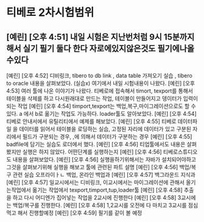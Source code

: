 # 티베로 2차시험범위

## [예린] [오후 4:51] 내일 시험은 지난번처럼 9시 15분까지 해서 실기 필기 둘다 한다 자로에있지않은것도 필기에나올수있다
[예린] [오후 4:52] 디비링크, tibero to db link , data table 가져오기 실습 , tibero to oracle 내용을 살펴보았다. (실습x) 여기에서 내일 시험내용이 나왔다.
[예린] [오후 4:53] 여러 툴에 나온 이야기가 나왔다. 티베로에 접속해서 timort, texport를 통해서 테이블을 삭제를 하고 다시원래대로 만드는 작업, 테이블이 만들어지고 뎅이터가 입력이 되는 작업
[예린] [오후 4:54] timport,texport는 백업,복구,마이그레이션으로도 할 수 있다. a 에서 b로 옮기는 작업도 가능하다. loader툴도 알아보았다.
[예린] [오후 4:54] 티베로 안내서에서 유틸리티에서 예제를 해보았다.
[예린] [오후 4:55] 티베로 데이터파일 을 데이터를 읽어서 테이블을 로딩하는 실습, 고정된 자리에 데이터가 있고 구분된 자리에서 필드가 구분되는 경우, ,에 의해서 데이터가 구분하는 경우
[예린] [오후 4:55] badfile에 담기는 실습도 로더에서 했다.
[예린] [오후 4:56] 티업툴에서도 내용은 살펴봤지만 실행은 하지 않았다. 어떤단계를 실행하는지
[예린] [오후 4:56] 티베로스튜디오도 내용을 살펴보았다.
[예린] [오후 4:56] 실행을하기위해서는 자바가 설치되어야하고 그것을 살펴보기위해 실행을 해보고 툴에 관련된 파트 설명
[예린] [오후 4:56] 백업/복구 관련 실습 오프라이ㅏㄴ 백업, 온라인 백업과
[예린] [오후 4:57] 백그라운드 지식과
[예린] [오후 4:57] 일교시에서는 디비링크, 이교시에서는 마이그레이션에 관해서 올기는작업에서 옮기는 작업에서 texport,timport,tup,loader툴
[예린] [오후 4:58] 추출을 하고 다시 어디엔가 집어넣는 작업을 2교시에 진행한다
[예린] [오후 4:58] 3교시에는 백업/복구를 진행한다.
[예린] [오후 4:58] 1,2교시를 오전에 다 마치고 3교시를 점심먹고 해서 진행할예정
[예린] [오후 4:59] 필기를 같이 볼 예정